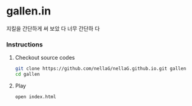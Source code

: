 gallen.in
========

지킬을 간단하게 써 보았 다
너무 간단하 다

### Instructions

1. Checkout source codes

   ```bash
   git clone https://github.com/nellaG/nellaG.github.io.git gallen
   cd gallen
   ```

2. Play

   ```bash
   open index.html
   ```
